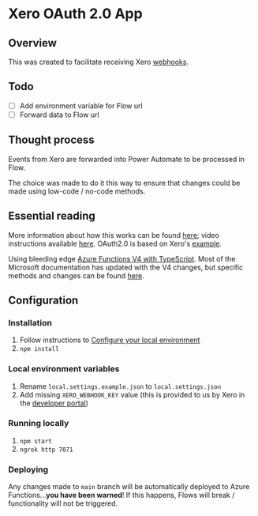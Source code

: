 # Xero OAuth 2.0 App

## Overview

This was created to facilitate receiving Xero [webhooks](https://developer.xero.com/documentation/guides/webhooks/overview).

## Todo

- [ ] Add environment variable for Flow url
- [ ] Forward data to Flow url

## Thought process

Events from Xero are forwarded into Power Automate to be processed in Flow.

The choice was made to do it this way to ensure that changes could be made using low-code / no-code methods.

## Essential reading

More information about how this works can be found [here](https://developer.xero.com/documentation/guides/webhooks/configuring-your-server); video instructions available [here](https://youtu.be/_YfbOzATY8Q). OAuth2.0 is based on Xero's [example](https://github.com/XeroAPI/xero-node-oauth2-app).

Using bleeding edge [Azure Functions V4 with TypeScript](https://learn.microsoft.com/en-us/azure/azure-functions/create-first-function-vs-code-typescript?pivots=nodejs-model-v4). Most of the Microsoft documentation has updated with the V4 changes, but specific methods and changes can be found [here](https://techcommunity.microsoft.com/t5/apps-on-azure-blog/azure-functions-version-4-of-the-node-js-programming-model-is-in/ba-p/3773541).

## Configuration

### Installation

1. Follow instructions to [Configure your local environment](https://learn.microsoft.com/en-us/azure/azure-functions/create-first-function-cli-typescript?tabs=azure-cli%2Cbrowser&pivots=nodejs-model-v4#configure-your-local-environment)
2. `npm install`

### Local environment variables

1. Rename `local.settings.example.json` to `local.settings.json`
2. Add missing `XERO_WEBHOOK_KEY` value (this is provided to us by Xero in the [developer portal](https://developer.xero.com/))

### Running locally

1. `npm start`
2. `ngrok http 7071`

### Deploying

Any changes made to `main` branch will be automatically deployed to Azure Functions...**you have been warned**! If this happens, Flows will break / functionality will not be triggered.
